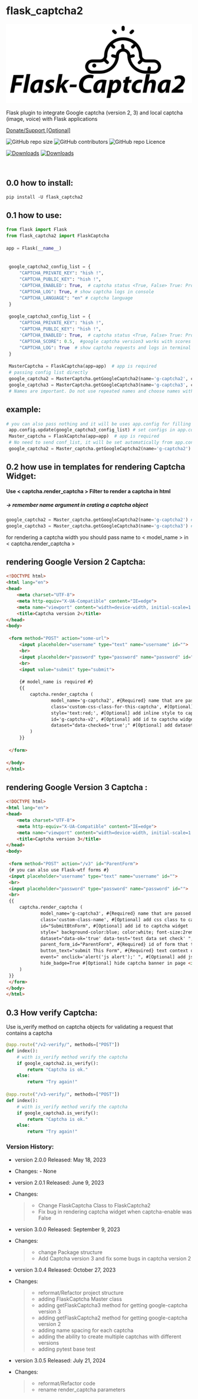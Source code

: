 flask\_captcha2
===============

<img src="https://github.com/alisharify7/flask_captcha2/blob/main/docs/flask-captcha2.png?raw=true">

Flask plugin to integrate Google captcha (version 2, 3) and local
captcha (image, voice) with Flask applications

<a href="https://www.coffeete.ir/alisharify7">Donate/Support [Optional]</a>

<p>
  <img alt="GitHub repo size" src="https://img.shields.io/github/repo-size/alisharify7/flask_captcha2">
  <img alt="GitHub contributors" src="https://img.shields.io/github/contributors/alisharify7/flask_captcha2">
  <img alt="GitHub repo Licence" src="https://img.shields.io/pypi/l/flask_captcha2">
  
[![Downloads](https://static.pepy.tech/badge/flask-captcha2)](https://pepy.tech/project/flask-captcha2)
[![Downloads](https://static.pepy.tech/badge/flask-captcha2/month)](https://pepy.tech/project/flask-captcha2)
  
  <br>
</p>

0.0 how to install:
-------------------

``` {.}
pip install -U flask_captcha2 
```

0.1 how to use:
---------------

```python
from flask import Flask
from flask_captcha2 import FlaskCaptcha

app = Flask(__name__)


 google_captcha2_config_list = {
     "CAPTCHA_PRIVATE_KEY": "hish !",
     "CAPTCHA_PUBLIC_KEY": "hish !",
     'CAPTCHA_ENABLED': True,  # captcha status <True, False> True: Production , False: development
     "CAPTCHA_LOG": True, # show captcha logs in console
     "CAPTCHA_LANGUAGE": "en" # captcha language
 }

 google_captcha3_config_list = {
     "CAPTCHA_PRIVATE_KEY": "hish !",
     "CAPTCHA_PUBLIC_KEY": "hish !",
     'CAPTCHA_ENABLED': True,  # captcha status <True, False> True: Production , False: development
     "CAPTCHA_SCORE": 0.5,  #google captcha version3 works with scores
     "CAPTCHA_LOG": True  # show captcha requests and logs in terminal > stdout
 }

 MasterCaptcha = FlaskCaptcha(app=app)  # app is required
 # passing config list directly
 google_captcha2 = MasterCaptcha.getGoogleCaptcha2(name='g-captcha2', conf=google_captcha2_config_list)
 google_captcha3 = MasterCaptcha.getGoogleCaptcha3(name='g-captcha3', conf=google_captcha3_config_list)
 # Names are important. Do not use repeated names and choose names with meaning
```

## example:
```python
# you can also pass nothing and it will be uses app.config for filling configs
 app.config.update(google_captcha3_config_list) # set configs in app.config
 Master_captcha = FlaskCaptcha(app=app)  # app is required
 # No need to send conf_list, it will be set automatically from app.config
 google_captcha2 = Master_captcha.getGoogleCaptcha2(name='g-captcha2')
```

0.2 how use in templates for rendering Captcha Widget:
------------------------------------------------------

#### Use < captcha.render_captcha > Filter to render a captcha in html

##### -> remember name argument in crating a captcha object

```python
google_captcha2 = Master_captcha.getGoogleCaptcha2(name='g-captcha2') # name
google_captcha3 = Master_captcha.getGoogleCaptcha3(name='g-captcha3') # name
```

for rendering a captcha width you should pass name to < model_name > in < captcha.render_captcha >

## rendering Google Version 2 Captcha:

```html
<!DOCTYPE html>
<html lang="en">
<head>
    <meta charset="UTF-8">
    <meta http-equiv="X-UA-Compatible" content="IE=edge">
    <meta name="viewport" content="width=device-width, initial-scale=1.0">
    <title>Captcha version 2</title>
</head>
<body>

 <form method="POST" action="some-url">
     <input placeholder="username" type="text" name="username" id="">
     <br>
     <input placeholder="password" type="password" name="password" id="">
     <br>
     <input value="submit" type="submit">

     {# model_name is required #}
     {{
         captcha.render_captcha (
                 model_name='g-captcha2', #{Required} name that are passed in getGoogleCaptcha2 method
                 class='custom-css-class-for-this-captcha', #[Optional] add class to captcha widget
                 style='text:red;', #[Optional] add inline style to captcha widget
                 id='g-captcha-v2', #[Optional] add id to captcha widget
                 dataset="data-checked='true';" #[Optional] add dataset to captcha widget
         )
     }}

 </form>

</body>
</html>
```

## rendering Google Version 3 Captcha :

```html
<!DOCTYPE html>
<html lang="en">
<head>
    <meta charset="UTF-8">
    <meta http-equiv="X-UA-Compatible" content="IE=edge">
    <meta name="viewport" content="width=device-width, initial-scale=1.0">
    <title>Captcha version 3</title>
</head>
<body>

 <form method="POST" action="/v3" id="ParentForm">
 {# you can also use Flask-wtf forms #}
 <input placeholder="username" type="text" name="username" id="">
 <br>
 <input placeholder="password" type="password" name="password" id="">
 <br>
 {{
     captcha.render_captcha (
             model_name='g-captcha3', #{Required} name that are passed in getGoogleCaptcha3 method
             class='custom-class-name', #[Optional] add css class to captcha widget
             id="SubmitBtnForm", #[Optional] add id to captcha widget
             style=" background-color:blue; color:white; font-size:2rem;", #[Optional] add style to captcha widget
             dataset="data-ok='true' data-test='test data set check' ", # [Optional]add dataset to captcha widget
             parent_form_id="ParentForm", #{Required} id of form that this captcha button is init
             button_text="submit This Form", #{Required} text context of submit button
             event=" onclick='alert('js alert');' ", #[Optional] add js event to captcha widget
             hide_badge=True #[Optional] hide captcha banner in page <its just hide it but captcha stil works>
     )
 }}
 </form>
</body>
</html>
```

0.3 How verify Captcha:
-----------------------

Use is_verify method on captcha objects for validating a request that
contains a captcha 

```python
@app.route("/v2-verify/", methods=["POST"])
def index():
    # with is_verify method verify the captcha 
    if google_captcha2.is_verify():
        return "Captcha is ok."
    else:
        return "Try again!"

@app.route("/v3-verify/", methods=["POST"])
def index():
    # with is_verify method verify the captcha
    if google_captcha3.is_verify():
        return "Captcha is ok."
    else:
        return "Try again!"
```

### Version History:

-   version 2.0.0 Released: May 18, 2023

-   Changes: - None

-   version 2.0.1 Released: June 9, 2023

-   Changes:

    > -   Change FlaskCaptcha Class to FlaskCaptcha2
    > -   Fix bug in rendering captcha widget when captcha-enable was False

-   version 3.0.0 Released: September 9, 2023

-   Changes:

    > -   change Package structure
    > -   Add Captcha version 3 and fix some bugs in captcha version 2

-   version 3.0.4 Released: October 27, 2023
-   Changes:

    > -   reformat/Refactor project structure
    > -   adding FlaskCaptcha Master class
    > -   adding getFlaskCaptcha3 method for getting google-captcha
    >     version 3
    > -   adding getFlaskCaptcha2 method for getting google-captcha version 2
    > -   adding name spacing for each captcha
    > -   adding the ability to create multiple captchas with different versions
    > -   adding pytest base test

  
- version 3.0.5 Released: July 21, 2024
-   Changes:

    > -   reformat/Refactor code
    > -   rename render_captcha parameters
